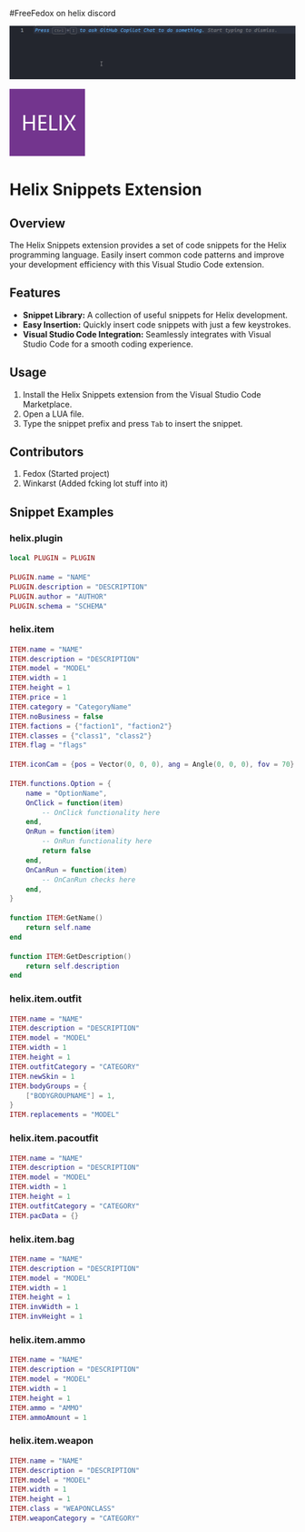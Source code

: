#FreeFedox on helix discord

![Helix Snippets Preview](images/helix-preview.gif)

![Helix Snippets Preview](images/helix-logo.png
)
# Helix Snippets Extension

## Overview

The Helix Snippets extension provides a set of code snippets for the Helix programming language. Easily insert common code patterns and improve your development efficiency with this Visual Studio Code extension.

## Features

- **Snippet Library:** A collection of useful snippets for Helix development.
- **Easy Insertion:** Quickly insert code snippets with just a few keystrokes.
- **Visual Studio Code Integration:** Seamlessly integrates with Visual Studio Code for a smooth coding experience.

## Usage

1. Install the Helix Snippets extension from the Visual Studio Code Marketplace.
2. Open a LUA file.
3. Type the snippet prefix and press `Tab` to insert the snippet.

## Contributors

1. Fedox (Started project)
2. Winkarst (Added fcking lot stuff into it)

## Snippet Examples

### helix.plugin

```lua
local PLUGIN = PLUGIN

PLUGIN.name = "NAME"
PLUGIN.description = "DESCRIPTION"
PLUGIN.author = "AUTHOR"
PLUGIN.schema = "SCHEMA"
```

### helix.item

```lua
ITEM.name = "NAME"
ITEM.description = "DESCRIPTION"
ITEM.model = "MODEL"
ITEM.width = 1
ITEM.height = 1
ITEM.price = 1
ITEM.category = "CategoryName"
ITEM.noBusiness = false
ITEM.factions = {"faction1", "faction2"}
ITEM.classes = {"class1", "class2"}
ITEM.flag = "flags"

ITEM.iconCam = {pos = Vector(0, 0, 0), ang = Angle(0, 0, 0), fov = 70}

ITEM.functions.Option = {
    name = "OptionName",
    OnClick = function(item)
        -- OnClick functionality here
    end,
    OnRun = function(item)
        -- OnRun functionality here
        return false
    end,
    OnCanRun = function(item)
        -- OnCanRun checks here
    end,
}

function ITEM:GetName()
    return self.name
end

function ITEM:GetDescription()
    return self.description
end
```

### helix.item.outfit

```lua
ITEM.name = "NAME"
ITEM.description = "DESCRIPTION"
ITEM.model = "MODEL"
ITEM.width = 1
ITEM.height = 1
ITEM.outfitCategory = "CATEGORY"
ITEM.newSkin = 1
ITEM.bodyGroups = {
    ["BODYGROUPNAME"] = 1,
}
ITEM.replacements = "MODEL"
```

### helix.item.pacoutfit

```lua
ITEM.name = "NAME"
ITEM.description = "DESCRIPTION"
ITEM.model = "MODEL"
ITEM.width = 1
ITEM.height = 1
ITEM.outfitCategory = "CATEGORY"
ITEM.pacData = {}
```

### helix.item.bag

```lua
ITEM.name = "NAME"
ITEM.description = "DESCRIPTION"
ITEM.model = "MODEL"
ITEM.width = 1
ITEM.height = 1
ITEM.invWidth = 1
ITEM.invHeight = 1
```

### helix.item.ammo

```lua
ITEM.name = "NAME"
ITEM.description = "DESCRIPTION"
ITEM.model = "MODEL"
ITEM.width = 1
ITEM.height = 1
ITEM.ammo = "AMMO"
ITEM.ammoAmount = 1
```

### helix.item.weapon

```lua
ITEM.name = "NAME"
ITEM.description = "DESCRIPTION"
ITEM.model = "MODEL"
ITEM.width = 1
ITEM.height = 1
ITEM.class = "WEAPONCLASS"
ITEM.weaponCategory = "CATEGORY"
```
